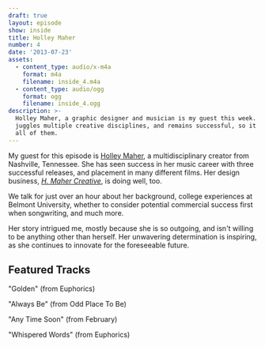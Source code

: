 ```yaml
---
draft: true
layout: episode
show: inside
title: Holley Maher
number: 4
date: '2013-07-23'
assets:
  - content_type: audio/x-m4a
    format: m4a
    filename: inside_4.m4a
  - content_type: audio/ogg
    format: ogg
    filename: inside_4.ogg
description: >-
  Holley Maher, a graphic designer and musician is my guest this week. She
  juggles multiple creative disciplines, and remains successful, so it seems, in
  all of them.
---
```

My guest for this episode is [Holley Maher](http://www.holleymaher.com), a multidisciplinary creator from Nashville, Tennessee. She has seen success in her music career with three successful releases, and placement in many different films. Her design business, *[H. Maher Creative](http://hmahercreative.com)*, is doing well, too.

We talk for just over an hour about her background, college experiences at Belmont University, whether to consider potential commercial success first when songwriting, and much more.

Her story intrigued me, mostly because she is so outgoing, and isn't willing to be anything other than herself. Her unwavering determination is inspiring, as she continues to innovate for the foreseeable future.

## Featured Tracks

"Golden" (from Euphorics)

"Always Be" (from Odd Place To Be)

"Any Time Soon" (from February)

"Whispered Words" (from Euphorics)